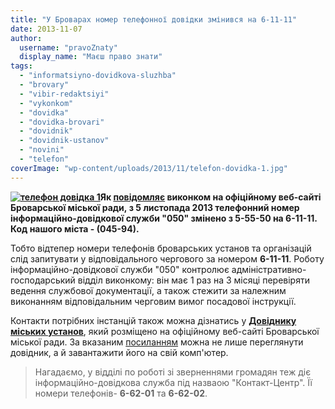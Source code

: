 ```yaml
---
title: "У Броварах номер телефонної довідки змінився на 6-11-11"
date: 2013-11-07
author: 
  username: "pravoZnaty"
  display_name: "Маєш право знати"
tags: 
  - "informatsiyno-dovidkova-sluzhba"
  - "brovary"
  - "vibir-redaktsiyi"
  - "vykonkom"
  - "dovidka"
  - "dovidka-brovari"
  - "dovidnik"
  - "dovidnik-ustanov"
  - "novini"
  - "telefon"
coverImage: "wp-content/uploads/2013/11/telefon-dovidka-1.jpg"
---
```


**[![телефон довідка 1](https://mpz.brovary.org/wp-content/uploads/2013/11/telefon-dovidka-1.jpg)](https://mpz.brovary.org/wp-content/uploads/2013/11/telefon-dovidka-1.jpg)Як [повідомляє](http://brovary-rada.gov.ua/do-uvagi-brovarchan-zm%D1%96nivsya-nomer-%D1%96nformats%D1%96ino-dov%D1%96dkovo%D1%97-sluzhbi) виконком на офіційному веб-сайті Броварської міської ради, з 5 листопада 2013 телефонний номер інформаційно-довідкової служби "050" змінено з 5-55-50 на 6-11-11. Код нашого міста - (045-94).**

Тобто відтепер номери телефонів броварських установ та організацій слід запитувати у відповідального чергового за номером **6-11-11**. Роботу інформаційно-довідкової служби "050" контролює адміністративно-господарський відділ виконкому: він має 1 раз на 3 місяці перевіряти ведення службової документації, а також стежити за належним виконанням відповідальним черговим вимог посадової інструкції.

Контакти потрібних інстанцій також можна дізнатись у [**Довіднику міських установ**](http://brovary-rada.gov.ua/dovidnyk_miskyh_ustanov), який розміщено на офіційному веб-сайті Броварської міської ради. За вказаним [посиланням](http://brovary-rada.gov.ua/dovidnyk_miskyh_ustanov) можна не лише переглянути довідник, а й завантажити його на свій комп'ютер.

> Нагадаємо, у відділі по роботі зі зверненнями громадян теж діє інформаційно-довідкова служба під назваою "Контакт-Центр". Її номери телефонів- **6-62-01** та **6-62-02**.
